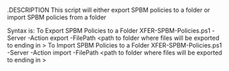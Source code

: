 .DESCRIPTION
This script will either export SPBM policies to a folder or import SPBM policies from a folder

Syntax is:
To Export SPBM Policies to a Folder
XFER-SPBM-Policies.ps1 -Server <vCenter Server> -Action export -FilePath <path to folder where files will be exported to ending in \>
To Import SPBM Policies to a Folder
XFER-SPBM-Policies.ps1 -Server <vCenter Server> -Action import -FilePath <path to folder where files will be exported to ending in \>
